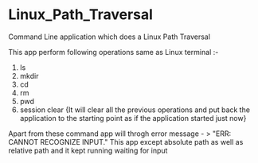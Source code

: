 # Linux_Path_Traversal
Command Line application which does a Linux Path Traversal

This app perform following operations same as Linux terminal :-
1. ls <path>
2. mkdir <path>
3. cd <path>
4. rm <path>
5. pwd
6. session clear  {It will clear all the previous operations and put back the application to the starting point as if the application started just now}

Apart from these command app will throgh error message - > "ERR: CANNOT RECOGNIZE INPUT."
This app except absolute path as well as relative path and it kept running waiting for input

